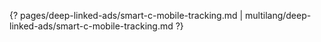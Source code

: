 {? pages/deep-linked-ads/smart-c-mobile-tracking.md | multilang/deep-linked-ads/smart-c-mobile-tracking.md ?}
